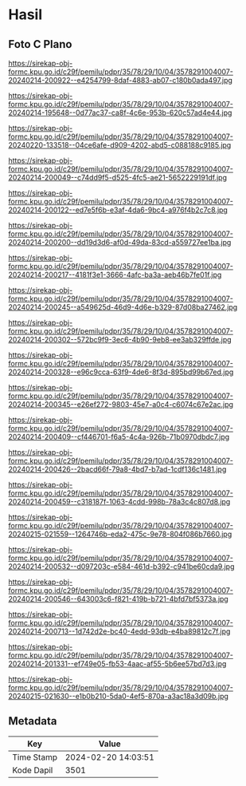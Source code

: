 # Hasil

## Foto C Plano

https://sirekap-obj-formc.kpu.go.id/c29f/pemilu/pdpr/35/78/29/10/04/3578291004007-20240214-200922--e4254799-8daf-4883-ab07-c180b0ada497.jpg

https://sirekap-obj-formc.kpu.go.id/c29f/pemilu/pdpr/35/78/29/10/04/3578291004007-20240214-195648--0d77ac37-ca8f-4c6e-953b-620c57ad4e44.jpg

https://sirekap-obj-formc.kpu.go.id/c29f/pemilu/pdpr/35/78/29/10/04/3578291004007-20240220-133518--04ce6afe-d909-4202-abd5-c088188c9185.jpg

https://sirekap-obj-formc.kpu.go.id/c29f/pemilu/pdpr/35/78/29/10/04/3578291004007-20240214-200049--c74dd9f5-d525-4fc5-ae21-5652229191df.jpg

https://sirekap-obj-formc.kpu.go.id/c29f/pemilu/pdpr/35/78/29/10/04/3578291004007-20240214-200122--ed7e5f6b-e3af-4da6-9bc4-a976f4b2c7c8.jpg

https://sirekap-obj-formc.kpu.go.id/c29f/pemilu/pdpr/35/78/29/10/04/3578291004007-20240214-200200--dd19d3d6-af0d-49da-83cd-a559727ee1ba.jpg

https://sirekap-obj-formc.kpu.go.id/c29f/pemilu/pdpr/35/78/29/10/04/3578291004007-20240214-200217--4181f3e1-3666-4afc-ba3a-aeb46b7fe01f.jpg

https://sirekap-obj-formc.kpu.go.id/c29f/pemilu/pdpr/35/78/29/10/04/3578291004007-20240214-200245--a549625d-46d9-4d6e-b329-87d08ba27462.jpg

https://sirekap-obj-formc.kpu.go.id/c29f/pemilu/pdpr/35/78/29/10/04/3578291004007-20240214-200302--572bc9f9-3ec6-4b90-9eb8-ee3ab329ffde.jpg

https://sirekap-obj-formc.kpu.go.id/c29f/pemilu/pdpr/35/78/29/10/04/3578291004007-20240214-200328--e96c9cca-63f9-4de6-8f3d-895bd99b67ed.jpg

https://sirekap-obj-formc.kpu.go.id/c29f/pemilu/pdpr/35/78/29/10/04/3578291004007-20240214-200345--e26ef272-9803-45e7-a0c4-c6074c67e2ac.jpg

https://sirekap-obj-formc.kpu.go.id/c29f/pemilu/pdpr/35/78/29/10/04/3578291004007-20240214-200409--cf446701-f6a5-4c4a-926b-71b0970dbdc7.jpg

https://sirekap-obj-formc.kpu.go.id/c29f/pemilu/pdpr/35/78/29/10/04/3578291004007-20240214-200426--2bacd66f-79a8-4bd7-b7ad-1cdf136c1481.jpg

https://sirekap-obj-formc.kpu.go.id/c29f/pemilu/pdpr/35/78/29/10/04/3578291004007-20240214-200459--c318187f-1063-4cdd-998b-78a3c4c807d8.jpg

https://sirekap-obj-formc.kpu.go.id/c29f/pemilu/pdpr/35/78/29/10/04/3578291004007-20240215-021559--1264746b-eda2-475c-9e78-804f086b7660.jpg

https://sirekap-obj-formc.kpu.go.id/c29f/pemilu/pdpr/35/78/29/10/04/3578291004007-20240214-200532--d097203c-e584-461d-b392-c941be60cda9.jpg

https://sirekap-obj-formc.kpu.go.id/c29f/pemilu/pdpr/35/78/29/10/04/3578291004007-20240214-200546--643003c6-f821-419b-b721-4bfd7bf5373a.jpg

https://sirekap-obj-formc.kpu.go.id/c29f/pemilu/pdpr/35/78/29/10/04/3578291004007-20240214-200713--1d742d2e-bc40-4edd-93db-e4ba89812c7f.jpg

https://sirekap-obj-formc.kpu.go.id/c29f/pemilu/pdpr/35/78/29/10/04/3578291004007-20240214-201331--ef749e05-fb53-4aac-af55-5b6ee57bd7d3.jpg

https://sirekap-obj-formc.kpu.go.id/c29f/pemilu/pdpr/35/78/29/10/04/3578291004007-20240215-021630--e1b0b210-5da0-4ef5-870a-a3ac18a3d09b.jpg


## Metadata

| Key        | Value               |
| ---------- | ------------------- |
| Time Stamp | 2024-02-20 14:03:51 |
| Kode Dapil | 3501                |



